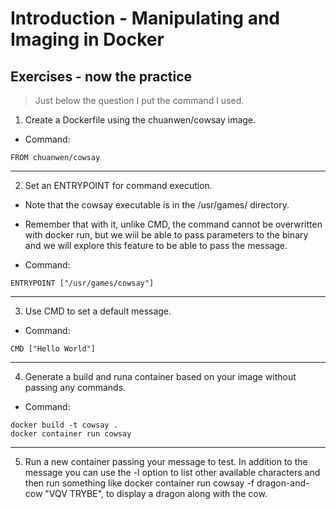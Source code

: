 # Introduction - Manipulating and Imaging in Docker

## Exercises - now the practice

> Just below the question I put the command I used.

1. Create a Dockerfile using the chuanwen/cowsay image.

- Command:

```
FROM chuanwen/cowsay
```
---

2. Set an ENTRYPOINT for command execution.
- Note that the cowsay executable is in the /usr/games/ directory.
- Remember that with it, unlike CMD, the command cannot be overwritten with docker run, but we wiil be able to pass parameters to the binary and we will explore this feature to be able to pass the message.

- Command:

```
ENTRYPOINT ["/usr/games/cowsay"]
```

---

3. Use CMD to set a default message.

- Command:

```
CMD ["Hello World"]
```

---

4. Generate a build and runa container based on your image without passing any commands.

- Command:

```
docker build -t cowsay .
docker container run cowsay
```

---

5. Run a new container passing your message to test. In addition to the message you can use the -l option to list other available characters and then run something like docker container run cowsay -f dragon-and-cow "VQV TRYBE", to display a dragon along with the cow.
